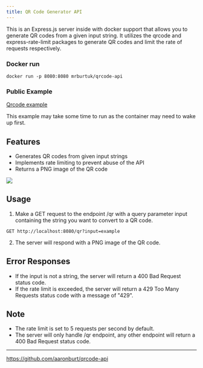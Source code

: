 ```yaml
---
title: QR Code Generator API
---
```


This is an Express.js server inside with docker support that allows you to generate QR codes from a given input string. It utilizes the qrcode and express-rate-limit packages to generate QR codes and limit the rate of requests respectively.

### Docker run
```docker run -p 8080:8080 mrburtuk/qrcode-api```

### Public Example
[Qrcode example](https://qrcode-api.aaronburt.co.uk/qr?input=https://google.com)

This example may take some time to run as the container may need to wake up first. 

## Features
- Generates QR codes from given input strings
- Implements rate limiting to prevent abuse of the API
- Returns a PNG image of the QR code

<img src="https://storj.aaronburt.co.uk/1694625043/brave_J3z1Cwlzr1.gif"/>

## Usage
1. Make a GET request to the endpoint /qr with a query parameter input containing the string you want to convert to a QR code.

```GET http://localhost:8080/qr?input=example```

2. The server will respond with a PNG image of the QR code.


## Error Responses
- If the input is not a string, the server will return a 400 Bad Request status code.
- If the rate limit is exceeded, the server will return a 429 Too Many Requests status code with a message of "429".

## Note
- The rate limit is set to 5 requests per second by default.
- The server will only handle /qr endpoint, any other endpoint will return a 400 Bad Request status code.

---
https://github.com/aaronburt/qrcode-api